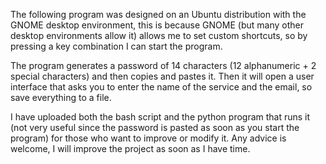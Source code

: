The following program was designed on an Ubuntu distribution with the GNOME desktop environment, this is because GNOME (but many other desktop environments allow it) allows me to set custom shortcuts, so by pressing a key combination I can start the program.

The program generates a password of 14 characters (12 alphanumeric + 2 special characters) and then copies and pastes it. Then it will open a user interface that asks you to enter the name of the service and the email, so save everything to a file.

I have uploaded both the bash script and the python program that runs it (not very useful since the password is pasted as soon as you start the program) for those who want to improve or modify it.
Any advice is welcome, I will improve the project as soon as I have time.
